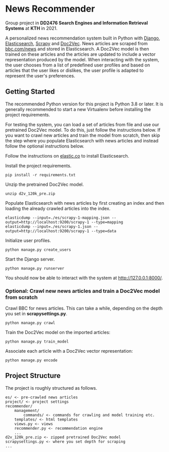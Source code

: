 # News Recommender
Group project in **DD2476 Search Engines and Information Retrieval Systems** at **KTH** in 2021.

A personalized news recommendation system built in Python with [Django](https://www.djangoproject.com/), [Elasticsearch](https://www.elastic.co/), [Scrapy](https://scrapy.org/) and [Doc2Vec](https://radimrehurek.com/gensim/models/doc2vec.html). 
News articles are scraped from [bbc.com/news](https://www.bbc.com/news) and stored in Elasticsearch. 
A Doc2Vec model is then trained on these articles and the articles are updated to include a vector representation produced by the model. 
When interacting with the system, the user chooses from a list of predefined user profiles and based on articles that the user likes or dislikes, the user profile is adapted to represent the user's preferences.

## Getting Started
The recommended Python version for this project is Python 3.8 or later.
It is generally recommended to start a new Virtualenv before installing the project requirements.

For testing the system, you can load a set of articles from file and use our pretrained Doc2Vec model.
To do this, just follow the instructions below. 
If you want to crawl new articles and train the model from scratch, 
then skip the step where you populate Elasticsearch with news articles and instead follow the optional instructions below.

Follow the instructions on [elastic.co](https://www.elastic.co/guide/en/elasticsearch/reference/current/install-elasticsearch.html) to install Elasticsearch.

Install the project requirements.
```
pip install -r requirements.txt
```

Unzip the pretrained Doc2Vec model.
```
unzip d2v_120k_pre.zip
```

Populate Elasticsearch with news articles by first creating an index and then loading the already crawled articles into the index.
```
elasticdump --input=./es/scrapy-1-mapping.json --output=http://localhost:9200/scrapy-1 --type=mapping
elasticdump --input=./es/scrapy-1.json --output=http://localhost:9200/scrapy-1 --type=data
```

Initialize user profiles.
```
python manage.py create_users
```

Start the Django server.
```
python manage.py runserver
```

You should now be able to interact with the system at http://127.0.0.1:8000/.

### Optional: Crawl new news articles and train a Doc2Vec model from scratch
Crawl BBC for news articles. 
This can take a while, depending on the depth you set in **scrapysettings.py**.
```
python manage.py crawl
```

Train the Doc2Vec model on the imported articles:
```
python manage.py train_model
```

Associate each article with a Doc2Vec vector representation:
```
python manage.py encode
```

## Project Structure
The project is roughly structured as follows. 
```
es/ <- pre-crawled news articles
project/ <- project settings
recommender/
    management/
        commands/ <- commands for crawling and model training etc.
    templates/ <- html templates
    views.py <- views
    recommender.py <- recommendation engine
    ...
d2v_120k_pre.zip <- zipped pretrained Doc2Vec model
scrapysettings.py <- where you set depth for scraping
...
```
